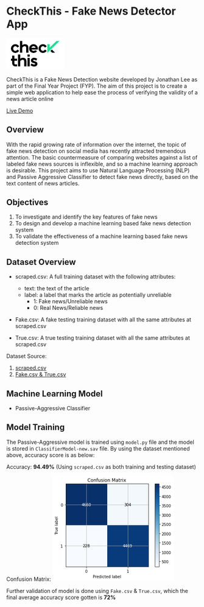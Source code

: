 # CheckThis - Fake News Detector App
<img src="static/assets/logo-v2.png"
     alt="CheckThis Logo"
     style="width: 30%; height: 50%" />

CheckThis is a Fake News Detection website developed by Jonathan Lee as part of the Final Year Project (FYP). The aim of this project is to create a simple web application to help ease the process of verifying the validity of a news article online

[Live Demo](https://fakenewsdetectorapp.herokuapp.com/)

## Overview
With the rapid growing rate of information over the internet, the topic of fake news detection on social media has recently attracted tremendous attention. The basic countermeasure of comparing websites against a list of labeled fake news sources is inflexible, and so a machine learning approach is desirable. This project aims to use Natural Language Processing (NLP) and Passive Aggressive Classifier to detect fake news directly, based on the text content of news articles.

## Objectives
1. To investigate and identify the key features of fake news
2. To design and develop a machine learning based fake news detection system
3. To validate the effectiveness of a machine learning based fake news detection system

## Dataset Overview

- scraped.csv: A full training dataset with the following attributes:
    - text: the text of the article
    - label: a label that marks the article as potentially unreliable
        - 1: Fake news/Unreliable news
        - 0: Real News/Reliable news

- Fake.csv: A fake testing training dataset with all the same attributes at scraped.csv 
- True.csv: A true testing training dataset with all the same attributes at scraped.csv 

Dataset Source: 
1. [scraped.csv](https://www.kaggle.com/shashankvikramsingh/fake-news-scraped)
2. [Fake.csv & True.csv](https://www.kaggle.com/clmentbisaillon/fake-and-real-news-dataset)

## Machine Learning Model
- Passive-Aggressive Classifier

## Model Training
The Passive-Aggressive model is trained using `model.py` file and the model is stored in `ClassifierModel-new.sav` file. By using the dataset mentioned above, accuracy score is as below:

Accuracy: **94.49%** (Using `scraped.csv` as both training and testing dataset)

Confusion Matrix:
![Confusion Matrix](assets/confusion-matrix.png)

Further validation of model is done using `Fake.csv` & `True.csv`, which the final average accuracy score gotten is **72%**
